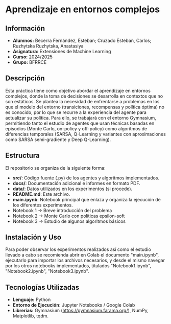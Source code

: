 # Aprendizaje en entornos complejos

## Información
- **Alumnos:** Becerra Fernández, Esteban; Cruzado Esteban, Carlos; Ruzhytska Ruzhytska, Anastasiya
- **Asignatura:** Extensiones de Machine Learning
- **Curso:** 2024/2025
- **Grupo:** BFRRCE

## Descripción
Esta práctica tiene como objetivo abordar el aprendizaje en entornos complejos, donde la toma de decisiones se desarrolla en contextos que no son estáticos. Se plantea la necesidad de enfrentarse a problemas en los que el modelo del entorno (transiciones, recompensas y política óptima) no es conocido, por lo que se recurre a la experiencia del agente para actualizar su política. Para ello, se trabajará con el entorno Gymnasium, permitiendo tanto el estudio de agentes que usan técnicas basadas en episodios (Monte Carlo, on-policy y off-policy) como algoritmos de diferencias temporales (SARSA, Q-Learning y variantes con aproximaciones como SARSA semi-gradiente y Deep Q-Learning).

## Estructura
El repositorio se organiza de la siguiente forma:
- **src/**: Código fuente (.py) de los agentes y algoritmos implementados.
- **docs/**: Documentación adicional e informes en formato PDF.
- **data/**: Datos utilizados en los experimentos (si procede).
- **README.md**: Este archivo.
- **main.ipynb**: Notebook principal que enlaza y organiza la ejecución de los diferentes experimentos.
- Notebook 1 -> Breve introducción del problema
- Notebook 2 -> Monte Carlo con políticas epsilon-soft
- Notebook 3 -> Estudio de algunos algoritmos básicos

## Instalación y Uso
Para poder observar los experimentos realizados así como el estudio llevado a cabo se recomienda abrir en Colab el documento "main.ipynb", ejecutarlo para importar los archivos necesarios, y desde el mismo navegar por los otros notebooks implementados, titulados "Notebook1.ipynb", "Notebook2.ipynb", "Notebook3.ipynb".

## Tecnologías Utilizadas
- **Lenguaje:** Python
- **Entorno de Ejecución:** Jupyter Notebooks / Google Colab
- **Librerías:** Gymnasium (https://gymnasium.farama.org/), NumPy, Matplotlib, tqdm.
